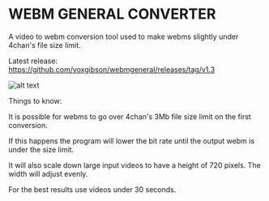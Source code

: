 # WEBM GENERAL CONVERTER
A video to webm conversion tool used to make webms slightly under 4chan's file size limit.

Latest release: https://github.com/voxgibson/webmgeneral/releases/tag/v1.3

![alt text](https://i.imgur.com/rYq9X8o.jpg)

Things to know:

It is possible for webms to go over 4chan's 3Mb file size limit on the first conversion. 

If this happens the program will lower the bit rate until the output webm is under the size limit.

It will also scale down large input videos to have a height of 720 pixels. The width will adjust evenly.

For the best results use videos under 30 seconds.
